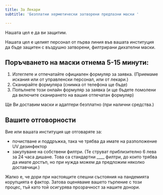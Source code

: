 ```yaml
---
title: За Лекари
subtitle: 'Безплатни херметически затворени предпазни маски '

---
```

Нашата цел е да ви защитим.

Нашата цел е целият персонал от първа линия във вашата институция да бъде защитен с въздушно затворени, филтрирани дихателни маски.

## Поръчването на маски отнема 5-15 минути:

1. Изтеглете и отпечатайте официален формуляр за заявка. (Приемаме искания или от управленски персонал, или от лекари.)
2. Сканирайте формуляра (снимка от телефона ще бъде)
3. Попълнете този онлайн формуляр за заявка (и ще бъдете помолени да включите сканирането на вашия отпечатан формуляр)

Ще Ви доставим маски и адаптери безплатно (при налични средства.)

## Вашите отговорности

Вие или вашата институция ще отговаряте за:

* почистване и поддръжка, така че трябва да имате на разположение UV дезинфектор
* закупуване на собствени филтри. (Те струват приблизително 6 лева за 24 часа дишане. Това са стандартни ____ филтри, до които трябва да имате достъп, но при нужда можем да предложим няколко доставчици.)

Жалко е, че дори при настоящите спешни състояния на пандемията корупцията е фактор. Затова оценяваме вашето търпение с този процес, тъй като той осигурява прозрачност за нашите донори.
